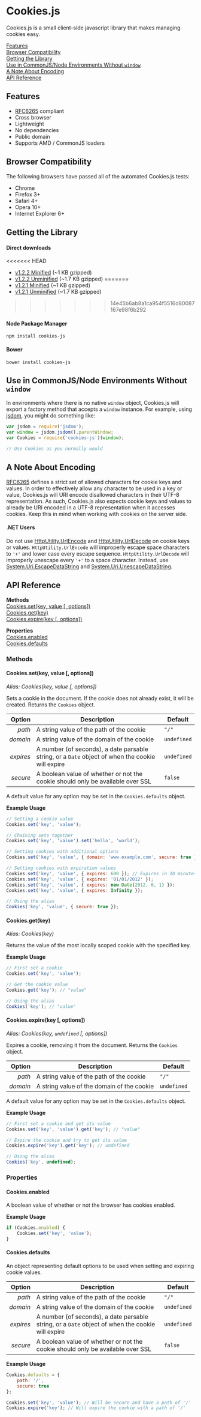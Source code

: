 # Cookies.js

Cookies.js is a small client-side javascript library that makes managing cookies easy.

[Features](#features)  
[Browser Compatibility](#browser-compatibility)  
[Getting the Library](#getting-the-library)  
[Use in CommonJS/Node Environments Without `window`](#use-in-commonjsnode-environments-without-window)  
[A Note About Encoding](#a-note-about-encoding)  
[API Reference](#api-reference)

## Features
- [RFC6265](http://www.rfc-editor.org/rfc/rfc6265.txt) compliant
- Cross browser
- Lightweight
- No dependencies
- Public domain
- Supports AMD / CommonJS loaders

## Browser Compatibility
The following browsers have passed all of the automated Cookies.js tests:
- Chrome
- Firefox 3+
- Safari 4+
- Opera 10+
- Internet Explorer 6+

## Getting the Library
#### Direct downloads
<<<<<<< HEAD
- [v1.2.2 Minified](https://raw.github.com/ScottHamper/Cookies/1.2.2/dist/cookies.min.js) (~1 KB gzipped)
- [v1.2.2 Unminified](https://raw.github.com/ScottHamper/Cookies/1.2.2/dist/cookies.js) (~1.7 KB gzipped)
=======
- [v1.2.1 Minified](https://raw.github.com/ScottHamper/Cookies/1.2.1/dist/cookies.min.js) (~1 KB gzipped)
- [v1.2.1 Unminified](https://raw.github.com/ScottHamper/Cookies/1.2.1/dist/cookies.js) (~1.7 KB gzipped)
>>>>>>> 14e45b6ab8a1ca954f5516d80087167e98f6b292

#### Node Package Manager
`npm install cookies-js`

#### Bower
`bower install cookies-js`

## Use in CommonJS/Node Environments Without `window`
In environments where there is no native `window` object, Cookies.js will export a factory method
that accepts a `window` instance. For example, using [jsdom](https://github.com/tmpvar/jsdom), you
might do something like:

```javascript
var jsdom = require('jsdom');
var window = jsdom.jsdom().parentWindow;
var Cookies = require('cookies-js')(window);

// Use Cookies as you normally would
```

## A Note About Encoding
[RFC6265](http://www.rfc-editor.org/rfc/rfc6265.txt) defines a strict set of allowed characters for
cookie keys and values. In order to effectively allow any character to be used in a key or value,
Cookies.js will URI encode disallowed characters in their UTF-8 representation. As such, Cookies.js
also expects cookie keys and values to already be URI encoded in a UTF-8 representation when it
accesses cookies. Keep this in mind when working with cookies on the server side.

#### .NET Users
Do not use [HttpUtility.UrlEncode](http://msdn.microsoft.com/en-us/library/4fkewx0t.aspx) and
[HttpUtility.UrlDecode](http://msdn.microsoft.com/en-us/library/adwtk1fy.aspx) on cookie keys or
values. `HttpUtility.UrlEncode` will improperly escape space characters to `'+'` and lower case every
escape sequence. `HttpUtility.UrlDecode` will improperly unescape every `'+'` to a space character.
Instead, use
[System.Uri.EscapeDataString](http://msdn.microsoft.com/en-us/library/system.uri.escapedatastring.aspx)
and [System.Uri.UnescapeDataString](http://msdn.microsoft.com/en-us/library/system.uri.unescapedatastring.aspx).


## API Reference

**Methods**  
[Cookies.set(key, value [, options])](#cookiessetkey-value--options)  
[Cookies.get(key)](#cookiesgetkey)  
[Cookies.expire(key [, options])](#cookiesexpirekey--options)

**Properties**  
[Cookies.enabled](#cookiesenabled)  
[Cookies.defaults](#cookiesdefaults)

### Methods

#### Cookies.set(key, value [, options])
*Alias: Cookies(key, value [, options])*

Sets a cookie in the document. If the cookie does not already exist, it will be created. Returns the `Cookies` object.

| Option    | Description                                                                                      | Default     |
| --------: | ------------------------------------------------------------------------------------------------ | ----------- |
|    *path* | A string value of the path of the cookie                                                         | `"/"`       |
|  *domain* | A string value of the domain of the cookie                                                       | `undefined` |
| *expires* | A number (of seconds), a date parsable string, or a `Date` object of when the cookie will expire | `undefined` |
|  *secure* | A boolean value of whether or not the cookie should only be available over SSL                   | `false`     |

A default value for any option may be set in the `Cookies.defaults` object.

**Example Usage**
```javascript
// Setting a cookie value
Cookies.set('key', 'value');

// Chaining sets together
Cookies.set('key', 'value').set('hello', 'world');

// Setting cookies with additional options
Cookies.set('key', 'value', { domain: 'www.example.com', secure: true });

// Setting cookies with expiration values
Cookies.set('key', 'value', { expires: 600 }); // Expires in 10 minutes
Cookies.set('key', 'value', { expires: '01/01/2012' });
Cookies.set('key', 'value', { expires: new Date(2012, 0, 1) });
Cookies.set('key', 'value', { expires: Infinity });

// Using the alias
Cookies('key', 'value', { secure: true });
```

#### Cookies.get(key)
*Alias: Cookies(key)*

Returns the value of the most locally scoped cookie with the specified key.

**Example Usage**
```javascript
// First set a cookie
Cookies.set('key', 'value');

// Get the cookie value
Cookies.get('key'); // "value"

// Using the alias
Cookies('key'); // "value"
```
    
#### Cookies.expire(key [, options])
*Alias: Cookies(key, `undefined` [, options])*

Expires a cookie, removing it from the document. Returns the `Cookies` object.

| Option    | Description                                                                                      | Default     |
| --------: | ------------------------------------------------------------------------------------------------ | ----------- |
|    *path* | A string value of the path of the cookie                                                         | `"/"`       |
|  *domain* | A string value of the domain of the cookie                                                       | `undefined` |

A default value for any option may be set in the `Cookies.defaults` object.

**Example Usage**
```javascript
// First set a cookie and get its value
Cookies.set('key', 'value').get('key'); // "value"

// Expire the cookie and try to get its value
Cookies.expire('key').get('key'); // undefined

// Using the alias
Cookies('key', undefined);
```
    

### Properties

#### Cookies.enabled
A boolean value of whether or not the browser has cookies enabled.

**Example Usage**
```javascript
if (Cookies.enabled) {
    Cookies.set('key', 'value');
}
```

#### Cookies.defaults
An object representing default options to be used when setting and expiring cookie values.

| Option    | Description                                                                                      | Default     |
| --------: | ------------------------------------------------------------------------------------------------ | ----------- |
|    *path* | A string value of the path of the cookie                                                         | `"/"`       |
|  *domain* | A string value of the domain of the cookie                                                       | `undefined` |
| *expires* | A number (of seconds), a date parsable string, or a `Date` object of when the cookie will expire | `undefined` |
|  *secure* | A boolean value of whether or not the cookie should only be available over SSL                   | `false`     |

**Example Usage**
```javascript
Cookies.defaults = {
    path: '/',
    secure: true
};

Cookies.set('key', 'value'); // Will be secure and have a path of '/'
Cookies.expire('key'); // Will expire the cookie with a path of '/'
```
